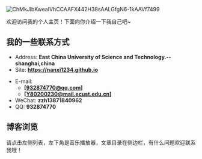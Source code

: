 ![ChMkJlbKweaIVhCCAAFX442H38sAALGfgN6-1kAAVf7499](https://cdn.jsdelivr.net/gh/nanxi1234/picture//2020/20201106133355.jpg)

欢迎访问我的个人主页！下面向你介绍一下我自己吧~

<!-- .slide -->

## 我的一些联系方式

- Address: **East China University of Science and Technology.--shanghai,china**
- Site: **<https://nanxi1234.github.io>**

<!-- .slide vertical=true -->

- E-mail:
  - **[932874770@qq.com]**
  - **[Y80200230@mail.ecust.edu.cn]**
- WeChat: **zzh13871840962**
- QQ: **932874770**

<!-- .slide -->

## 博客浏览

  请点击左侧列表，左下角是音乐播放器，文章目录在侧边栏，有什么问题欢迎联系我哦！